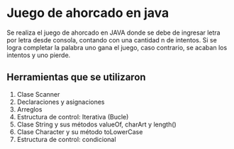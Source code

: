 # Juego de ahorcado en java

Se realiza el juego de ahorcado en JAVA  donde se debe de ingresar letra por letra desde consola, contando con una cantidad n de intentos. Si se logra completar la palabra uno gana el juego, caso contrario, se acaban los intentos y uno pierde.

## Herramientas que se utilizaron

 1. Clase Scanner 
 2. Declaraciones y asignaciones 
 3. Arreglos 
 4. Estructura de control: Iterativa (Bucle) 
 5. Clase String y sus métodos valueOf, charArt y length()  
 6. Clase Character y su método toLowerCase
 7. Estructura de control: condicional

